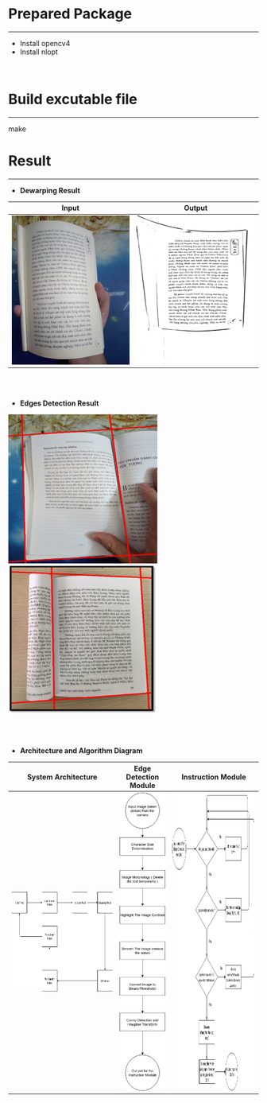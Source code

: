 # Prepared Package
----
* Install opencv4
* Install nlopt
<br />

# Build excutable file
----
make
<br />


# Result
----
* **Dewarping Result**

Input | Output
|:-------------------------:|:-------------------------:|
<img src="./Result/DewarpInput.jpg" width="300" height="300" /> | <img src="./Result/DewarpOutput.png" width="300" height="300" />

<br />
<br />


* **Edges Detection Result**

<img src="./Result/EdgesResult2.png" width="300" height="300" />  <img src="./Result/EdgesResult1.png" width="300" height="300" />

<br />
<br />


* **Architecture and Algorithm Diagram**

System Architecture| Edge Detection Module | Instruction Module 
|:-------------------------:|:-------------------------:|:-------------------------:|
<img src="./Result/BlindApplication.jpg" width="500" height="200" /> |<img src="./Result/EdgeDetectionModule.jpg" width="100" height="600" /> | <img src="./Result/InstructionModel.jpg" width="400" height="600" />
